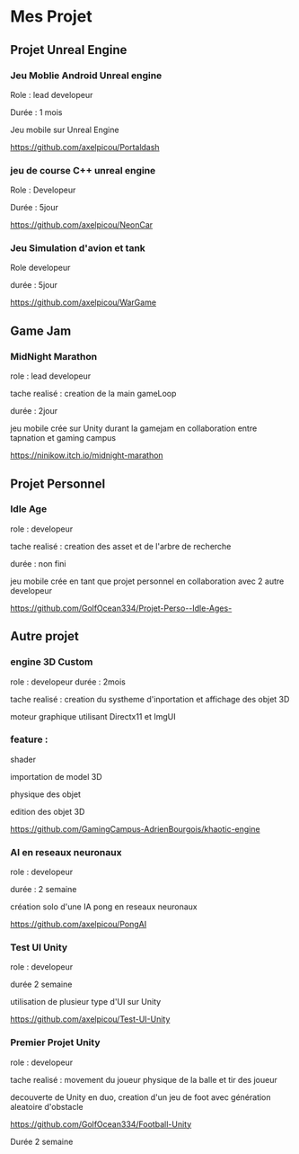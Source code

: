 # Mes Projet 

## Projet Unreal Engine

### Jeu Moblie Android Unreal engine

 Role : lead developeur

 Durée : 1 mois

Jeu mobile sur Unreal Engine

 https://github.com/axelpicou/Portaldash

### jeu de course C++ unreal engine 

Role : Developeur

Durée : 5jour

https://github.com/axelpicou/NeonCar

### Jeu Simulation d'avion et tank

Role developeur

durée : 5jour

https://github.com/axelpicou/WarGame

## Game Jam
### MidNight Marathon

role : lead developeur

tache realisé : creation de la main gameLoop

durée : 2jour

jeu mobile crée sur Unity durant la gamejam en collaboration entre tapnation et gaming campus 

https://ninikow.itch.io/midnight-marathon

## Projet Personnel

### Idle Age

role : developeur 

tache realisé : creation des asset et de l'arbre de recherche

durée : non fini

jeu mobile crée en tant que projet personnel en collaboration avec 2 autre developeur 

https://github.com/GolfOcean334/Projet-Perso--Idle-Ages-

## Autre projet

### engine 3D Custom

role : developeur 
durée : 2mois

tache realisé : creation du systheme d'inportation et affichage des objet 3D

moteur graphique utilisant Directx11 et ImgUI

### feature : 

shader

importation de model 3D

physique des objet 

edition des objet 3D

https://github.com/GamingCampus-AdrienBourgois/khaotic-engine

### AI en reseaux neuronaux

role : developeur

durée : 2 semaine

création solo d'une IA pong en reseaux neuronaux

https://github.com/axelpicou/PongAI

 ### Test UI Unity

 role : developeur
 
 durée 2 semaine 

 utilisation de plusieur type d'UI sur Unity

 https://github.com/axelpicou/Test-UI-Unity

 ### Premier Projet Unity

 role : developeur 

 tache realisé : movement du joueur physique de la balle et tir des joueur

 decouverte de Unity en duo, creation d'un jeu de foot avec génération aleatoire d'obstacle 

https://github.com/GolfOcean334/Football-Unity
 
 Durée 2 semaine
